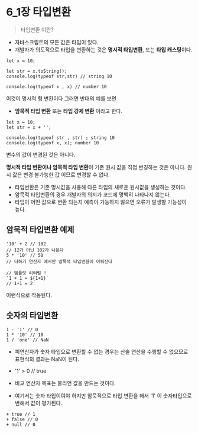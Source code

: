 # 6_1장 타입변환

> 타입변환 이란? 
- 자바스크립트의 모든 값은 타입이 있다. 
- 개발자가 의도적으로 타입을 변환하는 것은 **명시적 타입변환**, 또는 **타입 캐스팅**이다.

```
let x = 10;

let str = x.toString();
console.log(typeof str,str) // string 10

console.log(typeof x , x) // number 10
```
이것이 명시적 형 변환이다 그러면 반대의 예를 보면

- **암묵적 타입 변환** 또는 **타입 강제 변환** 이라고 한다.

```
let x = 10;
let str = x + '';

console.log(typeof str , str) ; string 10
console.log(typeof x, x); number 10
```
변수의 값이 변경된 것은 아니다.

**명시적 타입 변환이나 암묵적 타입 변환**이 기존 원시 값을 직접 변경하는 것은 아니다. 원시 값은 변경 불가능한 값 이므로 변경할 수 없다.
- 타입변환은 기존 명시값을 사용해 다른 타입의 새로운 원시값을 생성하는 것이다.
- 암묵적 타입변환의 경우 개발자의 의지가 코드에 명백히 나타나지 않는다.
- 타입이 어떤 값으로 변환 되는지 예측이 가능하지 않으면 오류가 발생할 가능성이 높다.

## 암묵적 타입변환 예제
``` 
'10' + 2 // 102
// 12가 아닌 102가 나온다
5 * '10' // 50 
// 더하기 연산자 에서만 암묵적 타입변환이 이뤄진다
```

```
// 템플릿 리터럴 !
`1 + 1 = ${1+1}`
// 1+1 = 2
```
이런식으로 작동된다.

## 숫자의 타입변환
```
1 - '1' // 0
1 * '10' // 10
1 / 'one' // NaN
```
- 피연산자가 숫자 타입으로 변환할 수 없는 경우는 산술 연산을 수행할 수 없으므로 표현식의 결과는 NaN이 된다.

- '1' > 0 // true 
- 비교 연산자 목표는 불리언 값을 만드는 것이다.
- 여기서는 숫자 타입이여야 하지만 암묵적으로 타입 변환을 해서 '1' 이 숫자타입으로 변해서 값이 평가된다.

```
+ true // 1
+ false // 0
+ null // 0
```

